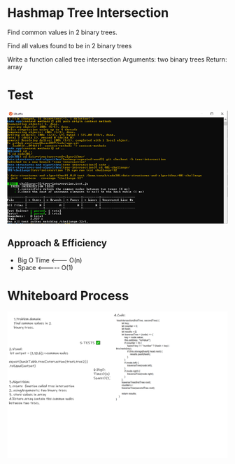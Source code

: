 # Hashmap Tree Intersection
Find common values in 2 binary trees.

Find all values found to be in 2 binary trees

Write a function called tree intersection Arguments: two binary trees Return: array

# Test
![](hash.PNG) 

## Approach & Efficiency
- Big O Time <--- O(n) 
- Space <----- O(1)

# Whiteboard Process
![](treeIntersection.png)

